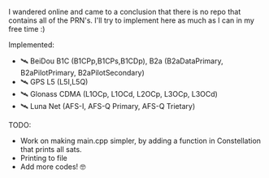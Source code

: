 I wandered online and came to a conclusion that there is no repo that contains all of the PRN's.
I'll try to implement here as much as I can in my free time :)

Implemented:
- 🛰️ BeiDou B1C (B1CPp,B1CPs,B1CDp), B2a (B2aDataPrimary, B2aPilotPrimary, B2aPilotSecondary)
- 🛰️ GPS L5 (L5I,L5Q)
- 🛰️ Glonass CDMA (L1OCp, L1OCd, L2OCp, L3OCp, L3OCd)
- 🛰️ Luna Net (AFS-I, AFS-Q Primary, AFS-Q Trietary)

TODO:
- Work on making main.cpp simpler, by adding a function in Constellation that prints all sats.
- Printing to file
- Add more codes! 🤓
